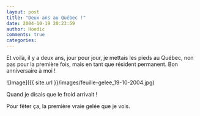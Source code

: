 ```yaml
---
layout: post
title: "Deux ans au Québec !"
date: 2004-10-19 20:23:59
author: Hoedic
comments: true
categories: 
---
```



Et voilà, il y a deux ans, jour pour jour, je mettais les pieds au Québec, non pas pour la première fois, mais en tant que résident permanent. Bon anniversaire à moi !

![Image]({{ site.url }}/images/feuille-gelee_19-10-2004.jpg)
<div class="photoattrib">Quand je disais que le froid arrivait !</div>



Pour fêter ça, la première vraie gelée que je vois.